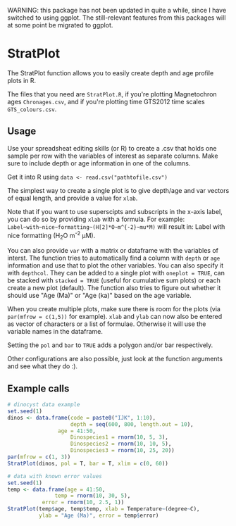 WARNING: this package has not been updated in quite a while, since I have 
switched to using ggplot. The still-relevant features from this packages will
at some point be migrated to ggplot.


# StratPlot
The StratPlot function allows you to easily create depth and age profile plots
in R. 

The files that you need are `StratPlot.R`, if you're plotting Magnetochron ages 
`Chronages.csv`, and if you're plotting time GTS2012 time scales `GTS_colours.csv`.

## Usage

Use your spreadsheat editing skills (or R) to create a .csv that holds one
sample per row with the variables of interest as separate columns. Make sure to
include depth or age information in one of the columns. 

Get it into R using `data <- read.csv("pathtofile.csv")`

The simplest way to create a single plot is to give depth/age and var vectors of
equal length, and provide a value for `xlab`. 

Note that if you want to use superscipts and subscripts in the x-axis label, you
can do so by providing `xlab` with a formula. For example:
`Label~with~nice~formatting~(H[2]*O~m^{-2}~mu*M)` will result in: Label with
nice formatting (H<sub>2</sub>O m<sup>-2</sup> μM).

You can also provide `var` with a matrix or dataframe with the variables of
interst. The function tries to automatically find a column with `depth` or `age`
information and use that to plot the other variables. You can also specify it
with `depthcol`. They can be added to a single plot with `oneplot = TRUE`, can
be stacked with `stacked = TRUE` (useful for cumulative sum plots) or each
create a new plot (default). The function also tries to figure out whether it
should use "Age (Ma)" or "Age (ka)" based on the age variable.

When you create multiple plots, make sure there is room for the plots (via
`par(mfrow = c(1,5))` for example). `xlab` and `ylab` can now also be entered as
vector of characters or a list of formulae. Otherwise it will use the variable
names in the dataframe.

Setting the `pol` and `bar` to `TRUE` adds a polygon and/or bar respectively.

Other configurations are also possible, just look at the function arguments and
see what they do :).

## Example calls

```R
# dinocyst data example
set.seed(1)
dinos <- data.frame(code = paste0("IJK", 1:10),
                    depth = seq(600, 800, length.out = 10),
	            age = 41:50,
                    Dinospecies1 = rnorm(10, 5, 3),
                    Dinospecies2 = rnorm(10, 10, 5),
                    Dinospecies3 = rnorm(10, 25, 20))
par(mfrow = c(1, 3))
StratPlot(dinos, pol = T, bar = T, xlim = c(0, 60))

# data with known error values
set.seed(1)
temp <- data.frame(age = 41:50, 
	           temp = rnorm(10, 30, 5),
		   error = rnorm(10, 2.5, 1))
StratPlot(temp$age, temp$temp, xlab = Temperature~(degree~C), 
          ylab = "Age (Ma)", error = temp$error)
```

